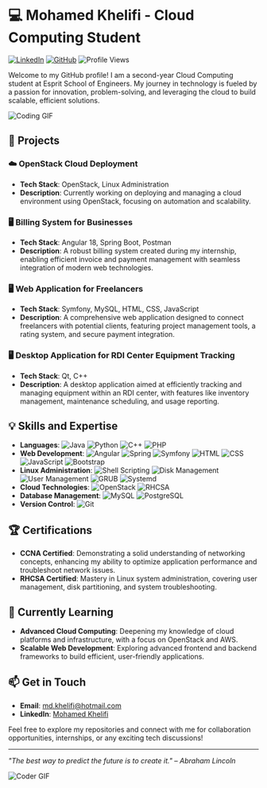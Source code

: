 # 💻 Mohamed Khelifi - Cloud Computing Student

[![LinkedIn](https://img.shields.io/badge/LinkedIn-blue?style=flat&logo=linkedin&labelColor=blue)](https://www.linkedin.com/in/khelifimohamed/)
[![GitHub](https://img.shields.io/badge/GitHub-black?style=flat&logo=github)](https://github.com/Hamoda73)
![Profile Views](https://komarev.com/ghpvc/?username=Hamoda73&color=green)

Welcome to my GitHub profile! I am a second-year Cloud Computing student at Esprit School of Engineers. My journey in technology is fueled by a passion for innovation, problem-solving, and leveraging the cloud to build scalable, efficient solutions.

![Coding GIF](https://media.giphy.com/media/qgQUggAC3Pfv687qPC/giphy.gif)

## 🔭 Projects

### ☁️ OpenStack Cloud Deployment
- **Tech Stack**: OpenStack, Linux Administration
- **Description**: Currently working on deploying and managing a cloud environment using OpenStack, focusing on automation and scalability.

### 🖥️ Billing System for Businesses
- **Tech Stack**: Angular 18, Spring Boot, Postman
- **Description**: A robust billing system created during my internship, enabling efficient invoice and payment management with seamless integration of modern web technologies.

### 🖥️ Web Application for Freelancers
- **Tech Stack**: Symfony, MySQL, HTML, CSS, JavaScript
- **Description**: A comprehensive web application designed to connect freelancers with potential clients, featuring project management tools, a rating system, and secure payment integration.

### 🖥️ Desktop Application for RDI Center Equipment Tracking
- **Tech Stack**: Qt, C++
- **Description**: A desktop application aimed at efficiently tracking and managing equipment within an RDI center, with features like inventory management, maintenance scheduling, and usage reporting.

## 💡 Skills and Expertise
- **Languages**:
  ![Java](https://img.shields.io/badge/Java-orange?style=flat&logo=java)
  ![Python](https://img.shields.io/badge/Python-blue?style=flat&logo=python)
  ![C++](https://img.shields.io/badge/C++-blue?style=flat&logo=cplusplus)
  ![PHP](https://img.shields.io/badge/PHP-black?style=flat&logo=php)
- **Web Development**:
  ![Angular](https://img.shields.io/badge/Angular-DD0031?style=flat&logo=angular)
  ![Spring](https://img.shields.io/badge/Spring-6DB33F?style=flat&logo=spring&logoColor=white)
  ![Symfony](https://img.shields.io/badge/Symfony-black?style=flat&logo=symfony)
  ![HTML](https://img.shields.io/badge/HTML5-E34F26?style=flat&logo=html5&logoColor=white)
  ![CSS](https://img.shields.io/badge/CSS3-1572B6?style=flat&logo=css3)
  ![JavaScript](https://img.shields.io/badge/JavaScript-F7DF1E?style=flat&logo=javascript)
  ![Bootstrap](https://img.shields.io/badge/Bootstrap-563D7C?style=flat&logo=bootstrap)
- **Linux Administration**:
  ![Shell Scripting](https://img.shields.io/badge/Shell_Scripting-black?style=flat&logo=gnu-bash)
  ![Disk Management](https://img.shields.io/badge/Disk_Management-black?style=flat)
  ![User Management](https://img.shields.io/badge/User_Management-black?style=flat)
  ![GRUB](https://img.shields.io/badge/GRUB-black?style=flat)
  ![Systemd](https://img.shields.io/badge/Systemd-black?style=flat)
- **Cloud Technologies**:
  ![OpenStack](https://img.shields.io/badge/OpenStack-red?style=flat&logo=openstack)
  ![RHCSA](https://img.shields.io/badge/RHCSA-certified?style=flat&logo=redhat)
- **Database Management**:
  ![MySQL](https://img.shields.io/badge/MySQL-4479A1?style=flat&logo=mysql&logoColor=white)
  ![PostgreSQL](https://img.shields.io/badge/PostgreSQL-316192?style=flat&logo=postgresql&logoColor=white)
- **Version Control**:
  ![Git](https://img.shields.io/badge/Git-F05032?style=flat&logo=git&logoColor=white)

## 🏆 Certifications
- **CCNA Certified**: Demonstrating a solid understanding of networking concepts, enhancing my ability to optimize application performance and troubleshoot network issues.
- **RHCSA Certified**: Mastery in Linux system administration, covering user management, disk partitioning, and system troubleshooting.

## 🌱 Currently Learning
- **Advanced Cloud Computing**: Deepening my knowledge of cloud platforms and infrastructure, with a focus on OpenStack and AWS.
- **Scalable Web Development**: Exploring advanced frontend and backend frameworks to build efficient, user-friendly applications.

## 📫 Get in Touch
- **Email**: [md.khelifi@hotmail.com](mailto:md.khelifi@hotmail.com)
- **LinkedIn**: [Mohamed Khelifi](https://www.linkedin.com/in/khelifimohamed/)

Feel free to explore my repositories and connect with me for collaboration opportunities, internships, or any exciting tech discussions!

---

*"The best way to predict the future is to create it." – Abraham Lincoln*

![Coder GIF](https://media.giphy.com/media/ZVik7pBtu9dNS/giphy.gif)
